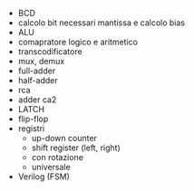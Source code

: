 - BCD
- calcolo bit necessari mantissa e calcolo bias
- ALU
- comapratore logico e aritmetico
- transcodificatore
- mux, demux
- full-adder
- half-adder
- rca
- adder ca2
- LATCH
- flip-flop
- registri
	- up-down counter
	- shift register (left, right)
	- con rotazione
	- universale
- Verilog (FSM)